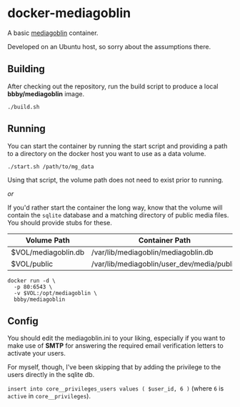 # docker-mediagoblin

A basic [mediagoblin](http://mediagoblin.org/) container.

Developed on an Ubuntu host, so sorry about the assumptions there.

## Building

After checking out the repository, run the build script to produce a local **bbby/mediagoblin** image.

```
./build.sh
```

## Running

You can start the container by running the start script and providing a path to a directory on the docker host you want to use as a data volume. 

```
./start.sh /path/to/mg_data
```

Using that script, the volume path does not need to exist prior to running.

*or*

If you'd rather start the container the long way, know that the volume will contain the `sqlite` database and a matching directory of public media files. You should provide stubs for these.


Volume Path | Container Path                             
--- | ---
$VOL/mediagoblin.db | /var/lib/mediagoblin/mediagoblin.db
$VOL/public | /var/lib/mediagoblin/user_dev/media/public

```
docker run -d \
  -p 80:6543 \
  -v $VOL:/opt/mediagoblin \
  bbby/mediagoblin
```

## Config

You should edit the mediagoblin.ini to your liking, especially if you want to make use of **SMTP** for answering the required email verification letters to activate your users.

For myself, though, I've been skipping that by adding the privilege to the users directly in the sqlite db.

`insert into core__privileges_users values ( $user_id, 6 )` (where `6` is `active` in `core__privileges`).
